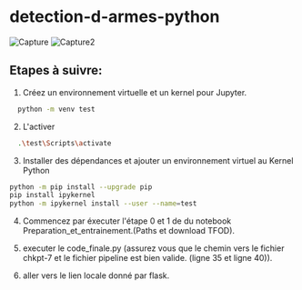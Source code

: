 # detection-d-armes-python
![Capture](https://github.com/MehdiBM21/detection-d-armes-python/assets/126264088/d950d142-d9f7-42c1-86ff-504a451c7e3f)
![Capture2](https://github.com/MehdiBM21/detection-d-armes-python/assets/126264088/40c9091a-fab0-4d58-aa14-31faf3559ad5)


## Etapes à suivre:

1. Créez un environnement virtuelle et un kernel pour Jupyter.
```bash
  python -m venv test
```
2. L'activer
```bash
  .\test\Scripts\activate
```
3. Installer des dépendances et ajouter un environnement virtuel au Kernel Python
```bash
python -m pip install --upgrade pip
pip install ipykernel
python -m ipykernel install --user --name=test
```
4. Commencez par éxecuter l'étape 0 et 1 de du notebook Preparation_et_entrainement.(Paths et download TFOD).

5. executer le code_finale.py (assurez vous que le chemin vers le fichier chkpt-7 et le fichier pipeline est bien valide. (ligne 35 et ligne 40)).

6. aller vers le lien locale donné par flask.
